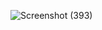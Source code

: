 ![Screenshot (393)](https://github.com/user-attachments/assets/42299e1a-a824-44f8-bcba-b6ec07d935e6)
